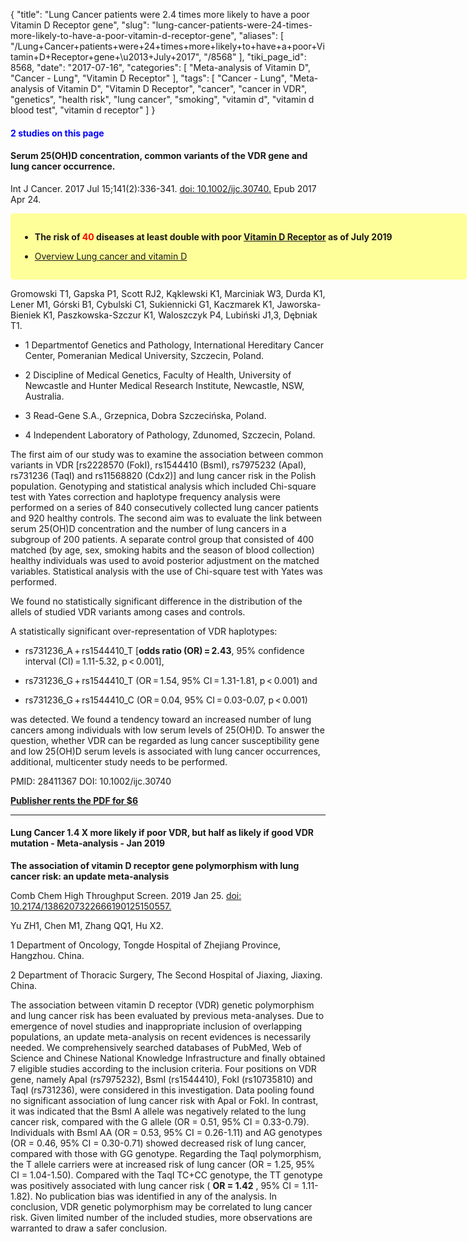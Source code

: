 {
    "title": "Lung Cancer patients were 2.4 times more likely to have a poor Vitamin D Receptor gene",
    "slug": "lung-cancer-patients-were-24-times-more-likely-to-have-a-poor-vitamin-d-receptor-gene",
    "aliases": [
        "/Lung+Cancer+patients+were+24+times+more+likely+to+have+a+poor+Vitamin+D+Receptor+gene+\u2013+July+2017",
        "/8568"
    ],
    "tiki_page_id": 8568,
    "date": "2017-07-16",
    "categories": [
        "Meta-analysis of Vitamin D",
        "Cancer - Lung",
        "Vitamin D Receptor"
    ],
    "tags": [
        "Cancer - Lung",
        "Meta-analysis of Vitamin D",
        "Vitamin D Receptor",
        "cancer",
        "cancer in VDR",
        "genetics",
        "health risk",
        "lung cancer",
        "smoking",
        "vitamin d",
        "vitamin d blood test",
        "vitamin d receptor"
    ]
}


#### <span style="color:#00F;">2 studies on this page</span>

#### Serum 25(OH)D concentration, common variants of the VDR gene and lung cancer occurrence.

Int J Cancer. 2017 Jul 15;141(2):336-341. [doi: 10.1002/ijc.30740.](https://doi.org/10.1002/ijc.30740.) Epub 2017 Apr 24.

<div class="border" style="background-color:#FF9;padding:15px;margin:10px 0;border-radius:5px;width:700px">

*  **The risk of <span style="color:#F00;">40 </span> diseases at least double with poor [Vitamin D Receptor](/categories/vitamin-d-receptor) as of July 2019** 

* [Overview Lung cancer and vitamin D](/posts/overview-lung-cancer-and-vitamin-d)

</div>

Gromowski T1, Gapska P1, Scott RJ2, Kąklewski K1, Marciniak W3, Durda K1, Lener M1, Górski B1, Cybulski C1, Sukiennicki G1, Kaczmarek K1, Jaworska-Bieniek K1, Paszkowska-Szczur K1, Waloszczyk P4, Lubiński J1,3, Dębniak T1.

* 1 Departmentof Genetics and Pathology, International Hereditary Cancer Center, Pomeranian Medical University, Szczecin, Poland.

* 2 Discipline of Medical Genetics, Faculty of Health, University of Newcastle and Hunter Medical Research Institute, Newcastle, NSW, Australia.

* 3 Read-Gene S.A., Grzepnica, Dobra Szczecińska, Poland.

* 4 Independent Laboratory of Pathology, Zdunomed, Szczecin, Poland.

The first aim of our study was to examine the association between common variants in VDR <span>[rs2228570 (FokI), rs1544410 (BsmI), rs7975232 (ApaI), rs731236 (TaqI) and rs11568820 (Cdx2)]</span> and lung cancer risk in the Polish population. Genotyping and statistical analysis which included Chi-square test with Yates correction and haplotype frequency analysis were performed on a series of 840 consecutively collected lung cancer patients and 920 healthy controls. The second aim was to evaluate the link between serum 25(OH)D concentration and the number of lung cancers in a subgroup of 200 patients. A separate control group that consisted of 400 matched (by age, sex, smoking habits and the season of blood collection) healthy individuals was used to avoid posterior adjustment on the matched variables. Statistical analysis with the use of Chi-square test with Yates was performed. 

We found no statistically significant difference in the distribution of the allels of studied VDR variants among cases and controls. 

A statistically significant over-representation of VDR haplotypes: 

* rs731236_A + rs1544410_T <span>[__odds ratio (OR) = 2.43__, 95% confidence interval (CI) = 1.11-5.32, p < 0.001]</span>, 

* rs731236_G + rs1544410_T (OR = 1.54, 95% CI = 1.31-1.81, p < 0.001) and 

* rs731236_G + rs1544410_C (OR = 0.04, 95% CI = 0.03-0.07, p < 0.001) 

was detected. We found a tendency toward an increased number of lung cancers among individuals with low serum levels of 25(OH)D. To answer the question, whether VDR can be regarded as lung cancer susceptibility gene and low 25(OH)D serum levels is associated with lung cancer occurrences, additional, multicenter study needs to be performed.

PMID: 28411367 DOI: 10.1002/ijc.30740

 **[Publisher rents the PDF for $6](http://onlinelibrary.wiley.com/doi/10.1002/ijc.30740/pdf)** 

---

#### Lung Cancer 1.4 X more likely if poor VDR, but half as likely if good VDR mutation - Meta-analysis - Jan 2019

 **The association of vitamin D receptor gene polymorphism with lung cancer risk: an update meta-analysis** 

Comb Chem High Throughput Screen. 2019 Jan 25. [doi: 10.2174/1386207322666190125150557.](https://doi.org/10.2174/1386207322666190125150557.)

Yu ZH1, Chen M1, Zhang QQ1, Hu X2.

1 Department of Oncology, Tongde Hospital of Zhejiang Province, Hangzhou. China.

2 Department of Thoracic Surgery, The Second Hospital of Jiaxing, Jiaxing. China.

The association between vitamin D receptor (VDR) genetic polymorphism and lung cancer risk has been evaluated by previous meta-analyses. Due to emergence of novel studies and inappropriate inclusion of overlapping populations, an update meta-analysis on recent evidences is necessarily needed. We comprehensively searched databases of PubMed, Web of Science and Chinese National Knowledge Infrastructure and finally obtained 7 eligible studies according to the inclusion criteria. Four positions on VDR gene, namely ApaI (rs7975232), BsmI (rs1544410), FokI (rs10735810) and TaqI (rs731236), were considered in this investigation. Data pooling found no significant association of lung cancer risk with ApaI or FokI. In contrast, it was indicated that the BsmI A allele was negatively related to the lung cancer risk, compared with the G allele (OR = 0.51, 95% CI = 0.33-0.79). Individuals with BsmI AA (OR = 0.53, 95% CI = 0.26-1.11) and AG genotypes (OR = 0.46, 95% CI = 0.30-0.71) showed decreased risk of lung cancer, compared with those with GG genotype. Regarding the TaqI polymorphism, the T allele carriers were at increased risk of lung cancer (OR = 1.25, 95% CI = 1.04-1.50). Compared with the TaqI TC+CC genotype, the TT genotype was positively associated with lung cancer risk ( **OR = 1.42** , 95% CI = 1.11-1.82). No publication bias was identified in any of the analysis. In conclusion, VDR genetic polymorphism may be correlated to lung cancer risk. Given limited number of the included studies, more observations are warranted to draw a safer conclusion.